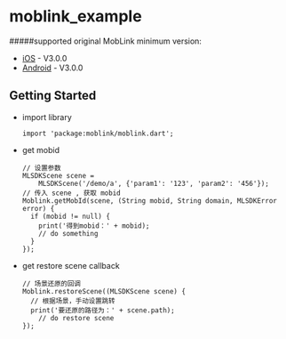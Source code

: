 # moblink_example

#####supported original MobLink minimum version:
* [iOS](https://github.com/MobClub/MobLinkPro-for-iOS) - V3.0.0
* [Android](https://github.com/MobClub/MobLink-for-Android) - V3.0.0

## Getting Started

* import library

	```
	import 'package:moblink/moblink.dart';
	```

* get mobid
	
	```
	// 设置参数
	MLSDKScene scene =
        MLSDKScene('/demo/a', {'param1': '123', 'param2': '456'});
    // 传入 scene , 获取 mobid
    Moblink.getMobId(scene, (String mobid, String domain, MLSDKError error) {
      if (mobid != null) {
        print('得到mobid：' + mobid);
        // do something
      }
    });
	```
	
* get restore scene callback

	```
	// 场景还原的回调
    Moblink.restoreScene((MLSDKScene scene) {
      // 根据场景，手动设置跳转
      print('要还原的路径为：' + scene.path);
		// do restore scene
    });
	```